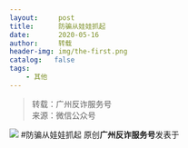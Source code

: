 ```yaml
---
layout:     post
title:      防骗从娃娃抓起
date:       2020-05-16
author:     转载
header-img: img/the-first.png
catalog:   false
tags:
    - 其他
---
```


<blockquote><p>转载：广州反诈服务号<br>
来源：微信公众号</p></blockquote>

![]({{site.baseurl}}/postimg/4xzANE8JEMakAhiaibOqEOQhDvblRWH4BSG0pHZFKlUMfdt0Rwf1sPrZTzZzjDSwiaBuj7NGMXwTpX1lEsg3LGWOA.jpeg)
#防骗从娃娃抓起
原创**广州反诈服务号**发表于
